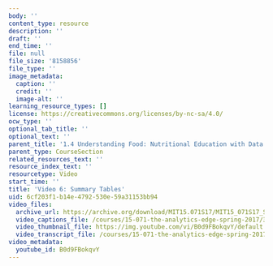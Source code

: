 ```yaml
---
body: ''
content_type: resource
description: ''
draft: ''
end_time: ''
file: null
file_size: '8158856'
file_type: ''
image_metadata:
  caption: ''
  credit: ''
  image-alt: ''
learning_resource_types: []
license: https://creativecommons.org/licenses/by-nc-sa/4.0/
ocw_type: ''
optional_tab_title: ''
optional_text: ''
parent_title: '1.4 Understanding Food: Nutritional Education with Data  (Recitation)'
parent_type: CourseSection
related_resources_text: ''
resource_index_text: ''
resourcetype: Video
start_time: ''
title: 'Video 6: Summary Tables'
uid: 6cf203f1-b14e-4792-530e-59a31153bb94
video_files:
  archive_url: https://archive.org/download/MIT15.071S17/MIT15_071S17_Session_1.4.07_300k.mp4
  video_captions_file: /courses/15-071-the-analytics-edge-spring-2017/3b10f17b5f03564083c15ffba74aa6f7_D32g7Vv3_gA.vtt
  video_thumbnail_file: https://img.youtube.com/vi/B0d9FBokqvY/default.jpg
  video_transcript_file: /courses/15-071-the-analytics-edge-spring-2017/e1ba75403033697bba7970995f018b71_D32g7Vv3_gA.pdf
video_metadata:
  youtube_id: B0d9FBokqvY
---
```

